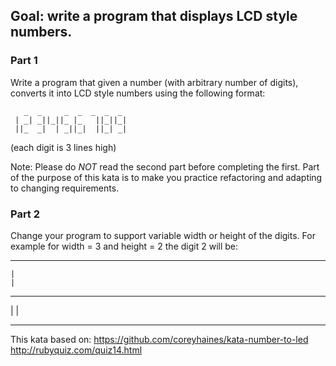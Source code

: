 ## Goal: write a program that displays LCD style numbers.

### Part 1

Write a program that given a number (with arbitrary number of digits), converts it into LCD style numbers using the following format:

```
   _  _     _  _  _  _  _  
 | _| _||_||_ |_   ||_||_|  
 ||_  _|  | _||_|  ||_| _|  
```
(each digit is 3 lines high)

Note: Please do *NOT* read the second part before completing the first. Part of the purpose of this kata is to make you  practice refactoring and adapting to changing requirements.

### Part 2

Change your program to support variable width or height of the digits.
For example for width = 3 and height = 2 the digit 2 will be:

 ___
    |
    |
 ___
|
|
 ___

This kata based on:
https://github.com/coreyhaines/kata-number-to-led
http://rubyquiz.com/quiz14.html